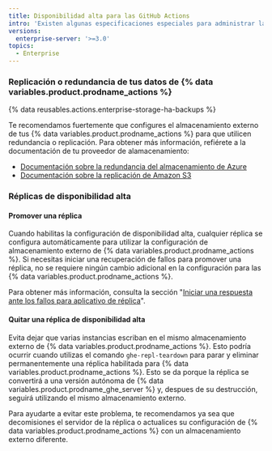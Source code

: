 ```yaml
---
title: Disponibilidad alta para las GitHub Actions
intro: 'Existen algunas especificaciones especiales para administrar las {% data variables.product.prodname_actions %} en una configuración de disponibilidad alta.'
versions:
  enterprise-server: '>=3.0'
topics:
  - Enterprise
---
```


### Replicación o redundancia de tus datos de {% data variables.product.prodname_actions %}

{% data reusables.actions.enterprise-storage-ha-backups %}

Te recomendamos fuertemente que configures el almacenamiento externo de tus {% data variables.product.prodname_actions %} para que utilicen redundancia o replicación. Para obtener más información, refiérete a la documentación de tu proveedor de alamacenamiento:

* [Documentación sobre la redundancia del almacenamiento de Azure](https://docs.microsoft.com/en-us/azure/storage/common/storage-redundancy)
* [Documentación sobre la replicación de Amazon S3](https://docs.aws.amazon.com/AmazonS3/latest/dev/replication.html)

### Réplicas de disponibilidad alta

#### Promover una réplica

Cuando habilitas la configuración de disponibilidad alta, cualquier réplica se configura automáticamente para utilizar la configuración de almacenamiento externo de {% data variables.product.prodname_actions %}. Si necesitas iniciar una recuperación de fallos para promover una réplica, no se requiere ningún cambio adicional en la configuración para las {% data variables.product.prodname_actions %}.

Para obtener más información, consulta la sección "[Iniciar una respuesta ante los fallos para aplicativo de réplica](/admin/enterprise-management/initiating-a-failover-to-your-replica-appliance)".

#### Quitar una réplica de disponibilidad alta

Evita dejar que varias instancias escriban en el mismo almacenamiento externo de {% data variables.product.prodname_actions %}. Esto podría ocurrir cuando utilizas el comando `ghe-repl-teardown` para parar y eliminar permanentemente una réplica habilitada para {% data variables.product.prodname_actions %}. Esto se da porque la réplica se convertirá a una versión autónoma de {% data variables.product.prodname_ghe_server %} y, despues de su destrucción, seguirá utilizando el mismo almacenamiento externo.

Para ayudarte a evitar este problema, te recomendamos ya sea que decomisiones el servidor de la réplica o actualices su configuración de {% data variables.product.prodname_actions %} con un almacenamiento externo diferente.
